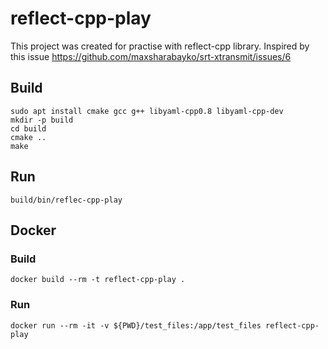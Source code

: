 # reflect-cpp-play

This project was created for practise with reflect-cpp library.
Inspired by this issue https://github.com/maxsharabayko/srt-xtransmit/issues/6

## Build
```
sudo apt install cmake gcc g++ libyaml-cpp0.8 libyaml-cpp-dev
mkdir -p build
cd build
cmake ..
make
```

## Run
```
build/bin/reflec-cpp-play
```

## Docker
### Build
```
docker build --rm -t reflect-cpp-play .
```

### Run
```
docker run --rm -it -v ${PWD}/test_files:/app/test_files reflect-cpp-play
```
